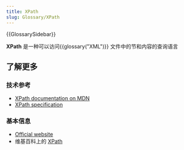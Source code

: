 ```yaml
---
title: XPath
slug: Glossary/XPath
---
```


{{GlossarySidebar}}

**XPath** 是一种可以访问{{glossary("XML")}} 文件中的节和内容的查询语言

## 了解更多

### 技术参考

- [XPath documentation on MDN](/zh-CN/docs/Web/XPath)
- [XPath specification](https://www.w3.org/TR/xpath-30/)

### 基本信息

- [Official website](https://www.w3.org/standards/techs/xpath#w3c_all)
- 维基百科上的 [XPath](https://zh.wikipedia.org/wiki/XPath)
